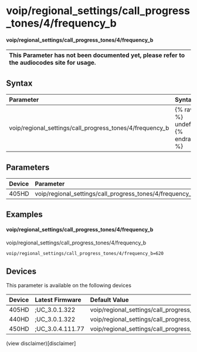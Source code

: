 ﻿---
description: voip/regional_settings/call_progress_tones/4/frequency_b
search:
    keywords: ['voip','regional_settings','call_progress_tones','4','frequency_b']
---

# voip/regional_settings/call_progress_tones/4/frequency_b

#### voip/regional_settings/call_progress_tones/4/frequency_b


| This Parameter has not been documented yet, please refer to the audiocodes site for usage.  |
| :--- |

## Syntax
| Parameter | Syntax |
| :--- | :--- |
|voip/regional_settings/call_progress_tones/4/frequency_b | {% raw %} undefined {% endraw %} |

## Parameters
|Device|Parameter|value|Description|
|:---|:---|:---|:---|
| 405HD | voip/regional_settings/call_progress_tones/4/frequency_b |  |  |

## Examples
#### voip/regional_settings/call_progress_tones/4/frequency_b

voip/regional_settings/call_progress_tones/4/frequency_b

```
voip/regional_settings/call_progress_tones/4/frequency_b=620
```

## Devices
This parameter is available on the following devices

| Device | Latest Firmware | Default Value |
|:---|:---|:---|
| 405HD | ;UC_3.0.1.322 | voip/regional_settings/call_progress_tones/4/frequency_b=620 
| 440HD | ;UC_3.0.1.322 | voip/regional_settings/call_progress_tones/4/frequency_b=620 
| 450HD | ;UC_3.0.4.111.77 | voip/regional_settings/call_progress_tones/4/frequency_b=620 

(view disclaimer)[disclaimer]
